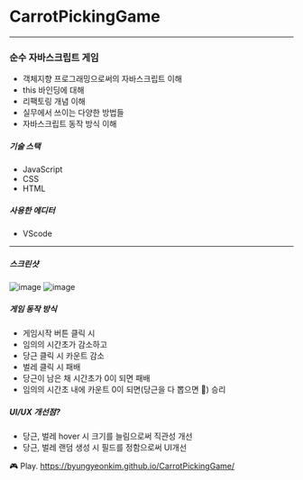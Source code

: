 # CarrotPickingGame

---

### 순수 자바스크립트 게임

- 객체지향 프로그래밍으로써의 자바스크립트 이해
- this 바인딩에 대해
- 리팩토링 개념 이해
- 실무에서 쓰이는 다양한 방법들
- 자바스크립트 동작 방식 이해

##### 기술 스택

- JavaScript
- CSS
- HTML

##### 사용한 에디터

- VScode

---

##### 스크린샷

![image](https://user-images.githubusercontent.com/66554164/94236537-5e1e6580-ff48-11ea-9833-18b9703b2a99.png)
![image](https://user-images.githubusercontent.com/66554164/94236445-316a4e00-ff48-11ea-855c-81edd92bd5bd.png)

##### 게임 동작 방식

- 게임시작 버튼 클릭 시
- 임의의 시간초가 감소하고
- 당근 클릭 시 카운트 감소
- 벌레 클릭 시 패배
- 당근이 남은 채 시간초가 0이 되면 패배
- 임의의 시간초 내에 카운트 0이 되면(당근을 다 뽑으면 🥕) 승리

##### UI/UX 개선점?

- 당근, 벌레 hover 시 크기를 늘림으로써 직관성 개선
- 당근, 벌레 랜덤 생성 시 필드를 정함으로써 UI개선

🎮 Play. https://byungyeonkim.github.io/CarrotPickingGame/
